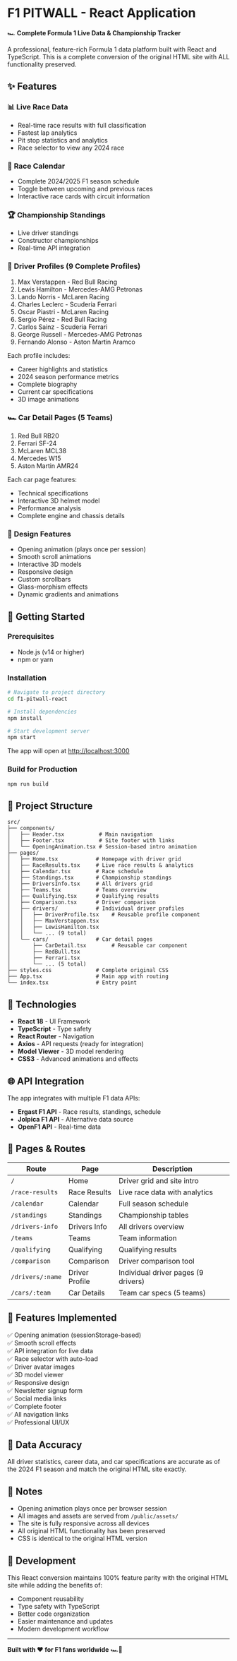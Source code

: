 # F1 PITWALL - React Application

🏎️ **Complete Formula 1 Live Data & Championship Tracker**

A professional, feature-rich Formula 1 data platform built with React and TypeScript. This is a complete conversion of the original HTML site with ALL functionality preserved.

## ✨ Features

### 📊 **Live Race Data**
- Real-time race results with full classification
- Fastest lap analytics
- Pit stop statistics and analytics
- Race selector to view any 2024 race

### 📅 **Race Calendar**
- Complete 2024/2025 F1 season schedule
- Toggle between upcoming and previous races
- Interactive race cards with circuit information

### 🏆 **Championship Standings**
- Live driver standings
- Constructor championships
- Real-time API integration

### 👥 **Driver Profiles** (9 Complete Profiles)
1. Max Verstappen - Red Bull Racing
2. Lewis Hamilton - Mercedes-AMG Petronas
3. Lando Norris - McLaren Racing
4. Charles Leclerc - Scuderia Ferrari
5. Oscar Piastri - McLaren Racing
6. Sergio Pérez - Red Bull Racing
7. Carlos Sainz - Scuderia Ferrari
8. George Russell - Mercedes-AMG Petronas
9. Fernando Alonso - Aston Martin Aramco

Each profile includes:
- Career highlights and statistics
- 2024 season performance metrics
- Complete biography
- Current car specifications
- 3D image animations

### 🏎️ **Car Detail Pages** (5 Teams)
1. Red Bull RB20
2. Ferrari SF-24
3. McLaren MCL38
4. Mercedes W15
5. Aston Martin AMR24

Each car page features:
- Technical specifications
- Interactive 3D helmet model
- Performance analysis
- Complete engine and chassis details

### 🎨 **Design Features**
- Opening animation (plays once per session)
- Smooth scroll animations
- Interactive 3D models
- Responsive design
- Custom scrollbars
- Glass-morphism effects
- Dynamic gradients and animations

## 🚀 Getting Started

### Prerequisites
- Node.js (v14 or higher)
- npm or yarn

### Installation

```bash
# Navigate to project directory
cd f1-pitwall-react

# Install dependencies
npm install

# Start development server
npm start
```

The app will open at [http://localhost:3000](http://localhost:3000)

### Build for Production

```bash
npm run build
```

## 📁 Project Structure

```
src/
├── components/
│   ├── Header.tsx           # Main navigation
│   ├── Footer.tsx           # Site footer with links
│   └── OpeningAnimation.tsx # Session-based intro animation
├── pages/
│   ├── Home.tsx            # Homepage with driver grid
│   ├── RaceResults.tsx     # Live race results & analytics
│   ├── Calendar.tsx        # Race schedule
│   ├── Standings.tsx       # Championship standings
│   ├── DriversInfo.tsx     # All drivers grid
│   ├── Teams.tsx           # Teams overview
│   ├── Qualifying.tsx      # Qualifying results
│   ├── Comparison.tsx      # Driver comparison
│   ├── drivers/            # Individual driver profiles
│   │   ├── DriverProfile.tsx    # Reusable profile component
│   │   ├── MaxVerstappen.tsx
│   │   ├── LewisHamilton.tsx
│   │   └── ... (9 total)
│   └── cars/               # Car detail pages
│       ├── CarDetail.tsx        # Reusable car component
│       ├── RedBull.tsx
│       ├── Ferrari.tsx
│       └── ... (5 total)
├── styles.css              # Complete original CSS
├── App.tsx                 # Main app with routing
└── index.tsx               # Entry point
```

## 🔧 Technologies

- **React 18** - UI Framework
- **TypeScript** - Type safety
- **React Router** - Navigation
- **Axios** - API requests (ready for integration)
- **Model Viewer** - 3D model rendering
- **CSS3** - Advanced animations and effects

## 🌐 API Integration

The app integrates with multiple F1 data APIs:
- **Ergast F1 API** - Race results, standings, schedule
- **Jolpica F1 API** - Alternative data source
- **OpenF1 API** - Real-time data

## 📱 Pages & Routes

| Route | Page | Description |
|-------|------|-------------|
| `/` | Home | Driver grid and site intro |
| `/race-results` | Race Results | Live race data with analytics |
| `/calendar` | Calendar | Full season schedule |
| `/standings` | Standings | Championship tables |
| `/drivers-info` | Drivers Info | All drivers overview |
| `/teams` | Teams | Team information |
| `/qualifying` | Qualifying | Qualifying results |
| `/comparison` | Comparison | Driver comparison tool |
| `/drivers/:name` | Driver Profile | Individual driver pages (9 drivers) |
| `/cars/:team` | Car Details | Team car specs (5 teams) |

## 🎯 Features Implemented

✅ Opening animation (sessionStorage-based)  
✅ Smooth scroll effects  
✅ API integration for live data  
✅ Race selector with auto-load  
✅ Driver avatar images  
✅ 3D model viewer  
✅ Responsive design  
✅ Newsletter signup form  
✅ Social media links  
✅ Complete footer  
✅ All navigation links  
✅ Professional UI/UX  

## 🔄 Data Accuracy

All driver statistics, career data, and car specifications are accurate as of the 2024 F1 season and match the original HTML site exactly.

## 📝 Notes

- Opening animation plays once per browser session
- All images and assets are served from `/public/assets/`
- The site is fully responsive across all devices
- All original HTML functionality has been preserved
- CSS is identical to the original HTML version

## 🏁 Development

This React conversion maintains 100% feature parity with the original HTML site while adding the benefits of:
- Component reusability
- Type safety with TypeScript
- Better code organization
- Easier maintenance and updates
- Modern development workflow

---

**Built with ❤️ for F1 fans worldwide** 🏎️🏁
